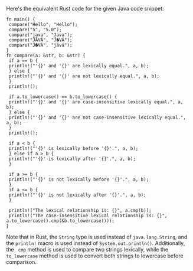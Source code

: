 Here's the equivalent Rust code for the given Java code snippet:
```
fn main() {
 compare("Hello", "Hello");
 compare("5", "5.0");
 compare("java", "Java");
 compare("ĴÃVÁ", "Ĵ�VÁ");
 compare("Ĵ�VÁ", "ĵãvá");
}
fn compare(a: &str, b: &str) {
 if a == b {
 println!("'{}' and '{}' are lexically equal.", a, b);
 } else {
 println!("'{}' and '{}' are not lexically equal.", a, b);
 }
 println!();

 if a.to_lowercase() == b.to_lowercase() {
 println!("'{}' and '{}' are case-insensitive lexically equal.", a, b);
 } else {
 println!("'{}' and '{}' are not case-insensitive lexically equal.", a, b);
 }
 println!();

 if a < b {
 println!("'{}' is lexically before '{}'.", a, b);
 } else if a > b {
 println!("'{}' is lexically after '{}'.", a, b);
 }

 if a >= b {
 println!("'{}' is not lexically before '{}'.", a, b);
 }
 if a <= b {
 println!("'{}' is not lexically after '{}'.", a, b);
 }

 println!("The lexical relationship is: {}", a.cmp(b));
 println!("The case-insensitive lexical relationship is: {}", a.to_lowercase().cmp(&b.to_lowercase()));
}
```
Note that in Rust, the `String` type is used instead of `java.lang.String`, and the `println!` macro is used instead of `System.out.println()`. Additionally, the ` cmp` method is used to compare two strings lexically, while the `to_lowercase` method is used to convert both strings to lowercase before comparison.


